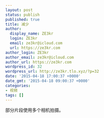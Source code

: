 ```yaml
---
layout: post
status: publish
published: true
title: 减少
author:
  display_name: ZE3kr
  login: ZE3kr
  email: ze3kr@icloud.com
  url: https://ze3kr.com
author_login: ZE3kr
author_email: ze3kr@icloud.com
author_url: https://ze3kr.com
wordpress_id: 32
wordpress_url: http://ze3kr.tlo.xyz/?p=32
date: '2015-04-18 17:00:37 +0000'
date_gmt: '2015-04-18 09:00:37 +0000'
categories:
- 视频
tags: []
---
```

<p>部分片段使用多个相机拍摄。</p>
